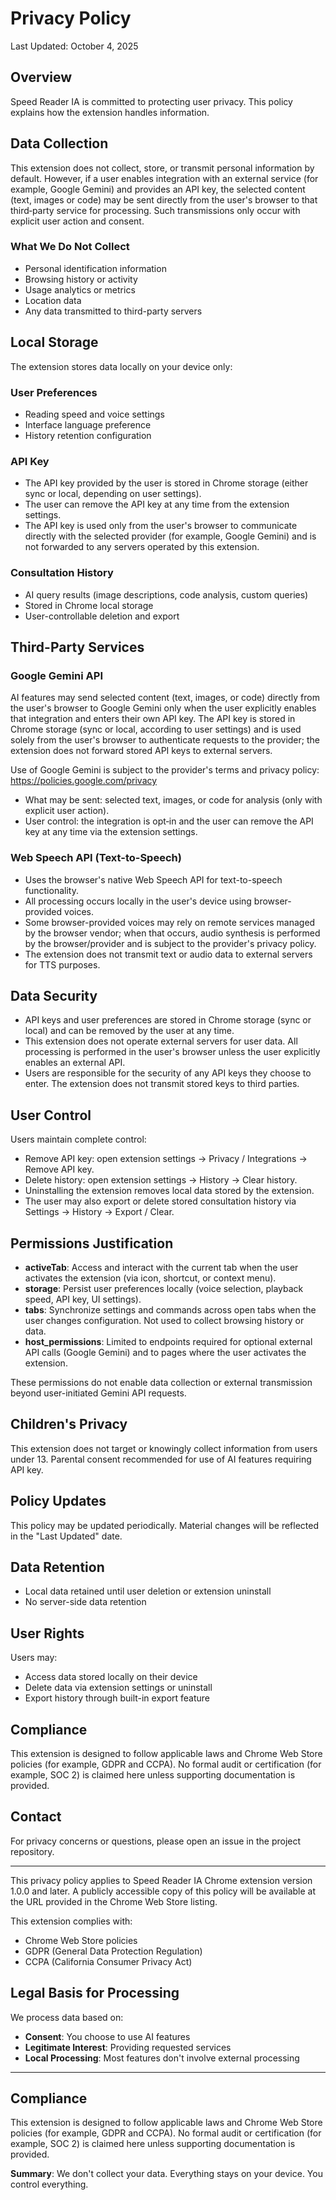 # Privacy Policy

Last Updated: October 4, 2025

## Overview

Speed Reader IA is committed to protecting user privacy. This policy explains how the extension handles information.

## Data Collection

This extension does not collect, store, or transmit personal information by default. However, if a user enables integration with an external service (for example, Google Gemini) and provides an API key, the selected content (text, images or code) may be sent directly from the user's browser to that third‑party service for processing. Such transmissions only occur with explicit user action and consent.

### What We Do Not Collect
- Personal identification information
- Browsing history or activity
- Usage analytics or metrics
- Location data
- Any data transmitted to third-party servers

## Local Storage

The extension stores data locally on your device only:

### User Preferences
- Reading speed and voice settings
- Interface language preference
- History retention configuration

### API Key
- The API key provided by the user is stored in Chrome storage (either sync or local, depending on user settings).  
- The user can remove the API key at any time from the extension settings.  
- The API key is used only from the user's browser to communicate directly with the selected provider (for example, Google Gemini) and is not forwarded to any servers operated by this extension.

### Consultation History
- AI query results (image descriptions, code analysis, custom queries)
- Stored in Chrome local storage
- User-controllable deletion and export

## Third-Party Services

### Google Gemini API
AI features may send selected content (text, images, or code) directly from the user's browser to Google Gemini only when the user explicitly enables that integration and enters their own API key. The API key is stored in Chrome storage (sync or local, according to user settings) and is used solely from the user's browser to authenticate requests to the provider; the extension does not forward stored API keys to external servers.

Use of Google Gemini is subject to the provider's terms and privacy policy: https://policies.google.com/privacy

- What may be sent: selected text, images, or code for analysis (only with explicit user action).
- User control: the integration is opt‑in and the user can remove the API key at any time via the extension settings.

### Web Speech API (Text-to-Speech)
- Uses the browser's native Web Speech API for text-to-speech functionality.
- All processing occurs locally in the user's device using browser-provided voices.
- Some browser-provided voices may rely on remote services managed by the browser vendor; when that occurs, audio synthesis is performed by the browser/provider and is subject to the provider's privacy policy.
- The extension does not transmit text or audio data to external servers for TTS purposes.

## Data Security

- API keys and user preferences are stored in Chrome storage (sync or local) and can be removed by the user at any time.  
- This extension does not operate external servers for user data. All processing is performed in the user's browser unless the user explicitly enables an external API.  
- Users are responsible for the security of any API keys they choose to enter. The extension does not transmit stored keys to third parties.

## User Control

Users maintain complete control:
- Remove API key: open extension settings → Privacy / Integrations → Remove API key.
- Delete history: open extension settings → History → Clear history.
- Uninstalling the extension removes local data stored by the extension.
- The user may also export or delete stored consultation history via Settings → History → Export / Clear.

## Permissions Justification

- **activeTab**: Access and interact with the current tab when the user activates the extension (via icon, shortcut, or context menu).  
- **storage**: Persist user preferences locally (voice selection, playback speed, API key, UI settings).  
- **tabs**: Synchronize settings and commands across open tabs when the user changes configuration. Not used to collect browsing history or data.  
- **host_permissions**: Limited to endpoints required for optional external API calls (Google Gemini) and to pages where the user activates the extension.

These permissions do not enable data collection or external transmission beyond user-initiated Gemini API requests.

## Children's Privacy

This extension does not target or knowingly collect information from users under 13. Parental consent recommended for use of AI features requiring API key.

## Policy Updates

This policy may be updated periodically. Material changes will be reflected in the "Last Updated" date.

## Data Retention

- Local data retained until user deletion or extension uninstall
- No server-side data retention

## User Rights

Users may:
- Access data stored locally on their device
- Delete data via extension settings or uninstall
- Export history through built-in export feature

## Compliance

This extension is designed to follow applicable laws and Chrome Web Store policies (for example, GDPR and CCPA). No formal audit or certification (for example, SOC 2) is claimed here unless supporting documentation is provided.

## Contact

For privacy concerns or questions, please open an issue in the project repository.

---

This privacy policy applies to Speed Reader IA Chrome extension version 1.0.0 and later. A publicly accessible copy of this policy will be available at the URL provided in the Chrome Web Store listing.

This extension complies with:
- Chrome Web Store policies
- GDPR (General Data Protection Regulation)
- CCPA (California Consumer Privacy Act)

## Legal Basis for Processing

We process data based on:
- **Consent**: You choose to use AI features
- **Legitimate Interest**: Providing requested services
- **Local Processing**: Most features don't involve external processing

---

## Compliance

This extension is designed to follow applicable laws and Chrome Web Store policies (for example, GDPR and CCPA). No formal audit or certification (for example, SOC 2) is claimed here unless supporting documentation is provided.

**Summary**: We don't collect your data. Everything stays on your device. You control everything.
